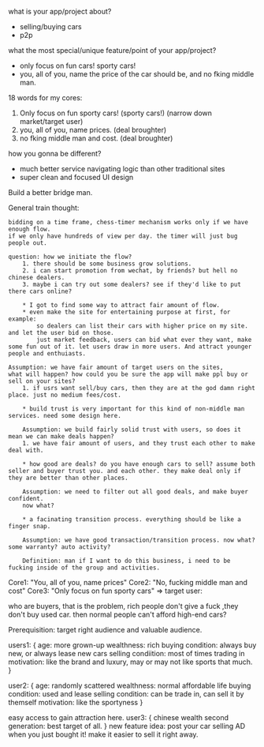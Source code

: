
what is your app/project about?
- selling/buying cars
- p2p

what the most special/unique feature/point of your app/project?
- only focus on fun cars! sporty cars!
- you, all of you, name the price of the car should be, and no fking middle man.

18 words for my cores:
1. Only focus on fun sporty cars! (sporty cars!) (narrow down market/target user)
2. you, all of you, name prices. (deal broughter)
3. no fking middle man and cost. (deal broughter)

how you gonna be different?
- much better service navigating logic than other traditional sites
- super clean and focused UI design 


Build a better bridge man.

General train thought:

    bidding on a time frame, chess-timer mechanism works only if we have enough flow.
    if we only have hundreds of view per day. the timer will just bug people out.

    question: how we initiate the flow?
        1. there should be some business grow solutions. 
        2. i can start promotion from wechat, by friends? but hell no chinese dealers. 
        3. maybe i can try out some dealers? see if they'd like to put there cars online?

        * I got to find some way to attract fair amount of flow.
        * even make the site for entertaining purpose at first, for example:
            so dealers can list their cars with higher price on my site. and let the user bid on those. 
            just market feedback, users can bid what ever they want, make some fun out of it. let users draw in more users. And attract younger people and enthuiasts. 

    Assumption: we have fair amount of target users on the sites, 
    what will happen? how could you be sure the app will make ppl buy or sell on your sites?
        1. if usrs want sell/buy cars, then they are at the god damn right place. just no medium fees/cost.
        
        * build trust is very important for this kind of non-middle man services. need some design here.
        
        Assumption: we build fairly solid trust with users, so does it mean we can make deals happen?
        1. we have fair amount of users, and they trust each other to make deal with.

        * how good are deals? do you have enough cars to sell? assume both seller and buyer trust you. and each other. they make deal only if they are better than other places. 

        Assumption: we need to filter out all good deals, and make buyer confident. 
        now what? 

        * a facinating transition process. everything should be like a finger snap. 

        Assumption: we have good transaction/transition process. now what? some warranty? auto activity? 

        Definition: man if I want to do this business, i need to be fucking inside of the group and activities. 

Core1: "You, all of you, name prices"
Core2: "No, fucking middle man and cost"
Core3: "Only focus on fun sporty cars" => target user: 

who are buyers, that is the problem, rich people don't give a fuck ,they don't buy used car. 
then normal people can't afford high-end cars?


Prerequisition: target right audience and valuable audience.

users1: {
    age: more grown-up
    wealthness: rich
    buying condition: always buy new, or always lease new cars
    selling condiition: most of times trading in
    motivation: like the brand and luxury, may or may not like sports that much. 
}

user2: {
    age: randomly scattered
    wealthness: normal affordable life
    buying condition: used and lease
    selling condition: can be trade in, can sell it by themself
    motivation: like the sportyness
}

easy access to gain attraction here. 
user3: {
    chinese wealth second generation: best target of all.
}
new feature idea: post your car selling AD when you just bought it! make it easier to sell it right away. 


 


    



